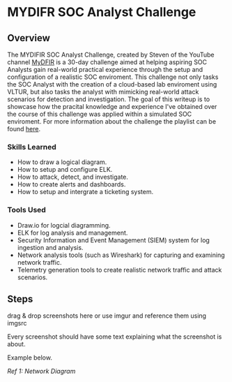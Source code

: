 # MYDIFR SOC Analyst Challenge

## Overview

The MYDIFIR SOC Analyst Challenge, created by Steven of the YouTube channel <a href="https://www.youtube.com/@MyDFIR">MyDFIR</a> is a 30-day challenge aimed at helping aspiring SOC Analysts gain real-world practical experience through the setup and configuration of a realistic SOC enviroment. This challenge not only tasks the SOC Analyst with the creation of a cloud-based lab enviroment using VLTUR, but also tasks the analyst with mimicking real-world attack scenarios for detection and investigation. The goal of this writeup is to showcase how the pracital knowledge and experience I've obtained over the course of this challenge was applied within a simulated SOC enviroment. For more information about the challenge the playlist can be found <a href="https://www.youtube.com/watch?v=W3ExS2m6B24&list=PLG6KGSNK4PuBb0OjyDIdACZnb8AoNBeq6&index=1">here</a>.  

### Skills Learned

- How to draw a logical diagram.
- How to setup and configure ELK.
- How to attack, detect, and investigate.
- How to create alerts and dashboards.
- How to setup and intergrate a ticketing system.

### Tools Used

- Draw.io for logcial diagramming.
- ELK for log analysis and management.
- Security Information and Event Management (SIEM) system for log ingestion and analysis.
- Network analysis tools (such as Wireshark) for capturing and examining network traffic.
- Telemetry generation tools to create realistic network traffic and attack scenarios.

## Steps
drag & drop screenshots here or use imgur and reference them using imgsrc

Every screenshot should have some text explaining what the screenshot is about.

Example below.

*Ref 1: Network Diagram*
